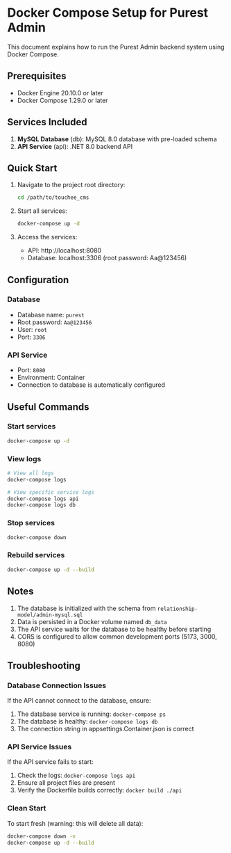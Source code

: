 # Docker Compose Setup for Purest Admin

This document explains how to run the Purest Admin backend system using Docker Compose.

## Prerequisites

- Docker Engine 20.10.0 or later
- Docker Compose 1.29.0 or later

## Services Included

1. **MySQL Database** (db): MySQL 8.0 database with pre-loaded schema
2. **API Service** (api): .NET 8.0 backend API

## Quick Start

1. Navigate to the project root directory:
   ```bash
   cd /path/to/touchee_cms
   ```

2. Start all services:
   ```bash
   docker-compose up -d
   ```

3. Access the services:
   - API: http://localhost:8080
   - Database: localhost:3306 (root password: Aa@123456)

## Configuration

### Database
- Database name: `purest`
- Root password: `Aa@123456`
- User: `root`
- Port: `3306`

### API Service
- Port: `8080`
- Environment: Container
- Connection to database is automatically configured

## Useful Commands

### Start services
```bash
docker-compose up -d
```

### View logs
```bash
# View all logs
docker-compose logs

# View specific service logs
docker-compose logs api
docker-compose logs db
```

### Stop services
```bash
docker-compose down
```

### Rebuild services
```bash
docker-compose up -d --build
```

## Notes

1. The database is initialized with the schema from `relationship-model/admin-mysql.sql`
2. Data is persisted in a Docker volume named `db_data`
3. The API service waits for the database to be healthy before starting
4. CORS is configured to allow common development ports (5173, 3000, 8080)

## Troubleshooting

### Database Connection Issues
If the API cannot connect to the database, ensure:
1. The database service is running: `docker-compose ps`
2. The database is healthy: `docker-compose logs db`
3. The connection string in appsettings.Container.json is correct

### API Service Issues
If the API service fails to start:
1. Check the logs: `docker-compose logs api`
2. Ensure all project files are present
3. Verify the Dockerfile builds correctly: `docker build ./api`

### Clean Start
To start fresh (warning: this will delete all data):
```bash
docker-compose down -v
docker-compose up -d --build
```